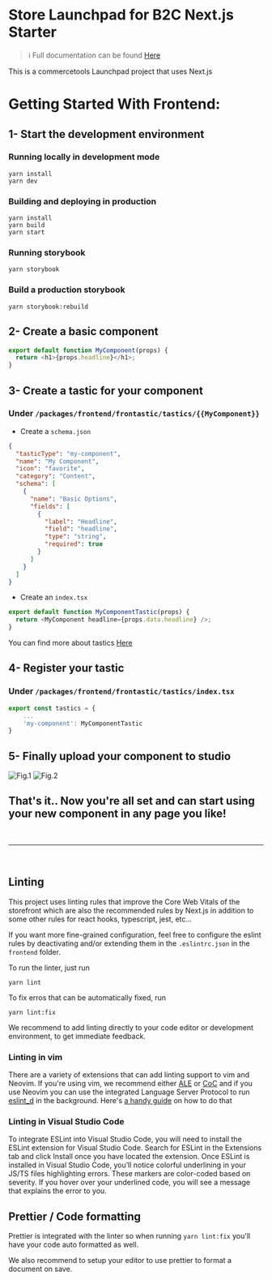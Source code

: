# Store Launchpad for B2C Next.js Starter

> :information_source: Full documentation can be found [Here](https://docs.commercetools.com/docs/frontend)

This is a commercetools Launchpad project that uses Next.js

# Getting Started With Frontend:

## 1- Start the development environment

### Running locally in development mode

```
yarn install
yarn dev
```

### Building and deploying in production

```
yarn install
yarn build
yarn start
```

### Running storybook

```
yarn storybook
```

### Build a production storybook

```
yarn storybook:rebuild
```

## 2- Create a basic component

```javascript
export default function MyComponent(props) {
  return <h1>{props.headline}</h1>;
}
```

## 3- Create a tastic for your component

### Under `/packages/frontend/frontastic/tastics/{{MyComponent}}`

- Create a `schema.json`

```json
{
  "tasticType": "my-component",
  "name": "My Component",
  "icon": "favorite",
  "category": "Content",
  "schema": [
    {
      "name": "Basic Options",
      "fields": [
        {
          "label": "Headline",
          "field": "headline",
          "type": "string",
          "required": true
        }
      ]
    }
  ]
}
```

- Create an `index.tsx`

```javascript
export default function MyComponentTastic(props) {
  return <MyComponent headline={props.data.headline} />;
}
```

You can find more about tastics [Here](https://docs.frontastic.cloud/docs/creating-a-frontastic-component)

## 4- Register your tastic

### Under `/packages/frontend/frontastic/tastics/index.tsx`

```javascript
export const tastics = {
    ...
    'my-component': MyComponentTastic
}
```

## 5- Finally upload your component to studio

![Fig.1](https://files.readme.io/37460f8-Components_on_Frontastic_studio_dashboard_staging.png)
![Fig.2](https://files.readme.io/4c30e4d-Click_add_icon_to_add_a_new_component.png)

## That's it.. Now you're all set and can start using your new component in any page you like!

<br />
<hr />
<br />

## Linting

This project uses linting rules that improve the Core Web Vitals of the storefront which are also the recommended rules by Next.js in addition to some other rules for react hooks, typescript, jest, etc...

If you want more fine-grained configuration, feel free to configure the eslint rules by deactivating and/or extending them in the `.eslintrc.json` in the `frontend` folder.

To run the linter, just run

```
yarn lint
```

To fix erros that can be automatically fixed, run

```
yarn lint:fix
```

We recommend to add linting directly to your code editor or development environment, to get immediate feedback.

### Linting in vim

There are a variety of extensions that can add linting support to vim and Neovim.
If you're using vim, we recommend either [ALE](https://github.com/dense-analysis/ale)
or [CoC](https://github.com/neoclide/coc.nvim) and if you use Neovim you can
use the integrated Language Server Protocol to run [eslint_d](https://github.com/mantoni/eslint_d.js/) in the background.
Here's [a handy guide](https://phelipetls.github.io/posts/configuring-eslint-to-work-with-neovim-lsp/) on how to do that

### Linting in Visual Studio Code

To integrate ESLint into Visual Studio Code, you will need to install the ESLint extension for Visual Studio Code. Search for ESLint in the Extensions tab and click Install once you have located the extension.
Once ESLint is installed in Visual Studio Code, you’ll notice colorful underlining in your JS/TS files highlighting errors. These markers are color-coded based on severity. If you hover over your underlined code, you will see a message that explains the error to you.

## Prettier / Code formatting

Prettier is integrated with the linter so when running `yarn lint:fix` you'll have your code auto formatted as well.

We also recommend to setup your editor to use prettier to format a document on save.
